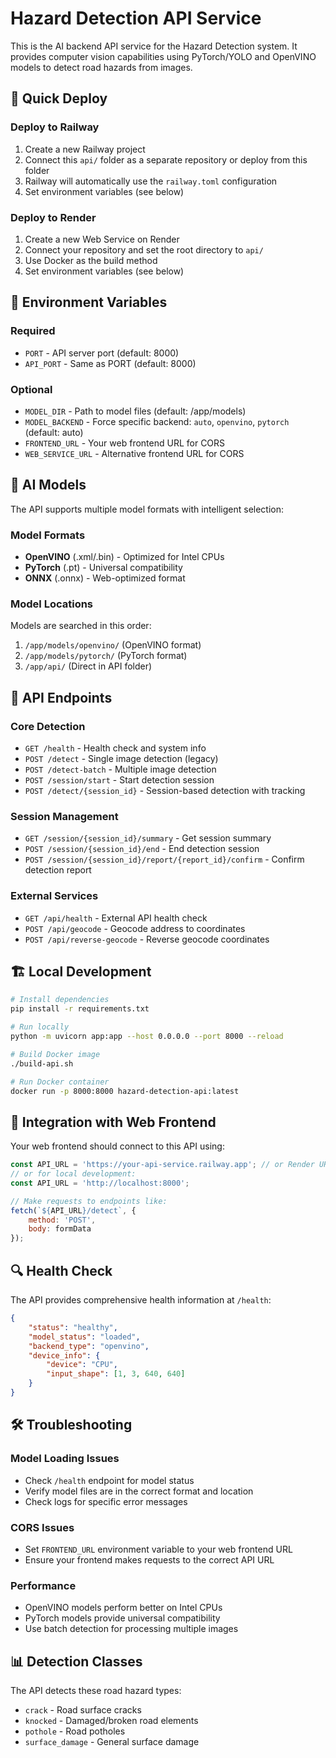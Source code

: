 # Hazard Detection API Service

This is the AI backend API service for the Hazard Detection system. It provides computer vision capabilities using PyTorch/YOLO and OpenVINO models to detect road hazards from images.

## 🚀 Quick Deploy

### Deploy to Railway

1. Create a new Railway project
2. Connect this `api/` folder as a separate repository or deploy from this folder
3. Railway will automatically use the `railway.toml` configuration
4. Set environment variables (see below)

### Deploy to Render

1. Create a new Web Service on Render
2. Connect your repository and set the root directory to `api/`
3. Use Docker as the build method
4. Set environment variables (see below)

## 🔧 Environment Variables

### Required
- `PORT` - API server port (default: 8000)
- `API_PORT` - Same as PORT (default: 8000)

### Optional
- `MODEL_DIR` - Path to model files (default: /app/models)
- `MODEL_BACKEND` - Force specific backend: `auto`, `openvino`, `pytorch` (default: auto)
- `FRONTEND_URL` - Your web frontend URL for CORS
- `WEB_SERVICE_URL` - Alternative frontend URL for CORS

## 🧠 AI Models

The API supports multiple model formats with intelligent selection:

### Model Formats
- **OpenVINO** (.xml/.bin) - Optimized for Intel CPUs
- **PyTorch** (.pt) - Universal compatibility
- **ONNX** (.onnx) - Web-optimized format

### Model Locations
Models are searched in this order:
1. `/app/models/openvino/` (OpenVINO format)
2. `/app/models/pytorch/` (PyTorch format)
3. `/app/api/` (Direct in API folder)

## 📡 API Endpoints

### Core Detection
- `GET /health` - Health check and system info
- `POST /detect` - Single image detection (legacy)
- `POST /detect-batch` - Multiple image detection
- `POST /session/start` - Start detection session
- `POST /detect/{session_id}` - Session-based detection with tracking

### Session Management
- `GET /session/{session_id}/summary` - Get session summary
- `POST /session/{session_id}/end` - End detection session
- `POST /session/{session_id}/report/{report_id}/confirm` - Confirm detection report

### External Services
- `GET /api/health` - External API health check
- `POST /api/geocode` - Geocode address to coordinates
- `POST /api/reverse-geocode` - Reverse geocode coordinates

## 🏗️ Local Development

```bash
# Install dependencies
pip install -r requirements.txt

# Run locally
python -m uvicorn app:app --host 0.0.0.0 --port 8000 --reload

# Build Docker image
./build-api.sh

# Run Docker container
docker run -p 8000:8000 hazard-detection-api:latest
```

## 🔗 Integration with Web Frontend

Your web frontend should connect to this API using:

```javascript
const API_URL = 'https://your-api-service.railway.app'; // or Render URL
// or for local development:
const API_URL = 'http://localhost:8000';

// Make requests to endpoints like:
fetch(`${API_URL}/detect`, {
    method: 'POST',
    body: formData
});
```

## 🔍 Health Check

The API provides comprehensive health information at `/health`:

```json
{
    "status": "healthy",
    "model_status": "loaded",
    "backend_type": "openvino",
    "device_info": {
        "device": "CPU",
        "input_shape": [1, 3, 640, 640]
    }
}
```

## 🛠️ Troubleshooting

### Model Loading Issues
- Check `/health` endpoint for model status
- Verify model files are in the correct format and location
- Check logs for specific error messages

### CORS Issues
- Set `FRONTEND_URL` environment variable to your web frontend URL
- Ensure your frontend makes requests to the correct API URL

### Performance
- OpenVINO models perform better on Intel CPUs
- PyTorch models provide universal compatibility
- Use batch detection for processing multiple images

## 📊 Detection Classes

The API detects these road hazard types:
- `crack` - Road surface cracks
- `knocked` - Damaged/broken road elements  
- `pothole` - Road potholes
- `surface_damage` - General surface damage